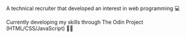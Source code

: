 A technical recruiter that developed an interest in web programming 💻

Currently developing my skills through The Odin Project (HTML/CSS/JavaScript) 👨‍💻
<!---
crawdaddy97/crawdaddy97 is a ✨ special ✨ repository because its `README.md` (this file) appears on your GitHub profile.
You can click the Preview link to take a look at your changes.
--->
